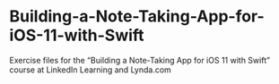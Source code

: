 # Building-a-Note-Taking-App-for-iOS-11-with-Swift
Exercise files for the “Building a Note-Taking App for iOS 11 with Swift” course at LinkedIn Learning and Lynda.com
